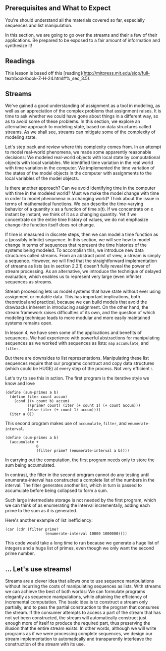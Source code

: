 
## Prerequisites and What to Expect

You're should understand all the materials covered so far, especially
sequences and list manipulation.

In this section, we are going to go over the streams and their a few of their
applications. Be prepared to be exposed to a fair amount of information and
synthesize it!

## Readings

This lesson is based off this [reading](http://mitpress.mit.edu/sicp/full-
text/book/book-Z-H-24.html#%_sec_3.5).

## Streams

  
We've gained a good understanding of assignment as a tool in modeling, as well
as an appreciation of the complex problems that assignment raises. It is time
to ask whether we could have gone about things in a different way, so as to
avoid some of these problems. In this section, we explore an alternative
approach to modeling state, based on data structures called streams. As we
shall see, streams can mitigate some of the complexity of modeling state.

Let's step back and review where this complexity comes from. In an attempt to
model real-world phenomena, we made some apparently reasonable decisions: We
modeled real-world objects with local state by computational objects with
local variables. We identified time variation in the real world with time
variation in the computer. We implemented the time variation of the states of
the model objects in the computer with assignments to the local variables of
the model objects.

Is there another approach? Can we avoid identifying time in the computer with
time in the modeled world? Must we make the model change with time in order to
model phenomena in a changing world? Think about the issue in terms of
mathematical functions. We can describe the time-varying behavior of a
quantity x as a function of time x(t). If we concentrate on x instant by
instant, we think of it as a changing quantity. Yet if we concentrate on the
entire time history of values, we do not emphasize change-the function itself
does not change.

If time is measured in discrete steps, then we can model a time function as a
(possibly infinite) sequence. In this section, we will see how to model change
in terms of sequences that represent the time histories of the systems being
modeled. To accomplish this, we introduce new data structures called streams.
From an abstract point of view, a stream is simply a sequence. However, we
will find that the straightforward implementation of streams as lists (as in
section 2.2.1) doesn't fully reveal the power of stream processing. As an
alternative, we introduce the technique of delayed evaluation, which enables
us to represent very large (even infinite) sequences as streams.

Stream processing lets us model systems that have state without ever using
assignment or mutable data. This has important implications, both theoretical
and practical, because we can build models that avoid the drawbacks inherent
in introducing assignment. On the other hand, the stream framework raises
difficulties of its own, and the question of which modeling technique leads to
more modular and more easily maintained systems remains open.

In lesson 4, we have seen some of the applications and benefits of sequences.
We had experience with powerful abstractions for manipulating sequences as we
worked with sequences as lists: `map` `accumulate`, and `filter`.

But there are downsides to list representations. Manipulating these list
sequences require that our programs construct and copy data structures (which
could be HUGE) at every step of the process. Not very efficient :\.

Let's try to see this in action. The first program is the iterative style we
know and love

    
     
    (define (sum-primes a b)
      (define (iter count accum)
        (cond ((> count b) accum)
              ((prime? count) (iter (+ count 1) (+ count accum)))
              (else (iter (+ count 1) accum))))
      (iter a 0))
     

This second program makes use of `accumulate`,
`filter`, and `enumerate-interval`.

    
     
    (define (sum-primes a b)
      (accumulate +
                  0
                  (filter prime? (enumerate-interval a b))))
     

In carrying out the computation, the first program needs only to store the sum
being accumulated.

In contrast, the filter in the second program cannot do any testing until
enumerate-interval has constructed a complete list of the numbers in the
interval. The filter generates another list, which in turn is passed to
accumulate before being collapsed to form a sum.

Such large intermediate storage is not needed by the first program, which we
can think of as enumerating the interval incrementally, adding each prime to
the sum as it is generated.

Here's another example of list inefficiency:

```
(car (cdr (filter prime?
                  (enumerate-interval 10000 1000000))))
```

This code would take a long time to run because we generate a huge list of integers
and a huge list of primes, even though we only want the second prime number.

##  ... Let's use streams!

Streams are a clever idea that allows one to use sequence manipulations
without incurring the costs of manipulating sequences as lists. With streams
we can achieve the best of both worlds: We can formulate programs elegantly as
sequence manipulations, while attaining the efficiency of incremental
computation. The basic idea is to construct a stream only partially, and to
pass the partial construction to the program that consumes the stream. If the
consumer attempts to access a part of the stream that has not yet been
constructed, the stream will automatically construct just enough more of
itself to produce the required part, thus preserving the illusion that the
entire stream exists. In other words, although we will write programs as if we
were processing complete sequences, we design our stream implementation to
automatically and transparently interleave the construction of the stream with
its use.

